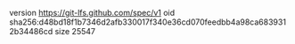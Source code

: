 version https://git-lfs.github.com/spec/v1
oid sha256:d48bd18f1b7346d2afb330017f340e36cd070feedbb4a98ca6839312b34486cd
size 25547
